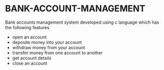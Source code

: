 # BANK-ACCOUNT-MANAGEMENT

Bank accounts management system developed using c language which has the following features

- open an account
- deposite money into your account
- withdraw money from your account
- transfer money from one account to another
- get account details
- close an account
